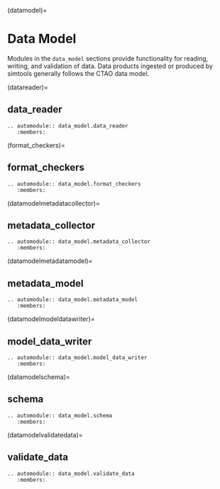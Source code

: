 (datamodel)=

# Data Model

Modules in the `data_model` sections provide functionality for reading, writing, and validation of data.
Data products ingested or produced by simtools generally follows the CTAO data model.

(datareader)=

## data_reader

```{eval-rst}
.. automodule:: data_model.data_reader
   :members:
```

(format_checkers)=

## format_checkers

```{eval-rst}
.. automodule:: data_model.format_checkers
   :members:
```

(datamodelmetadatacollector)=

## metadata_collector

```{eval-rst}
.. automodule:: data_model.metadata_collector
   :members:
```

(datamodelmetadatamodel)=

## metadata_model

```{eval-rst}
.. automodule:: data_model.metadata_model
   :members:
```

(datamodelmodeldatawriter)=

## model_data_writer

```{eval-rst}
.. automodule:: data_model.model_data_writer
   :members:
```

(datamodelschema)=

## schema

```{eval-rst}
.. automodule:: data_model.schema
   :members:
```

(datamodelvalidatedata)=

## validate_data

```{eval-rst}
.. automodule:: data_model.validate_data
   :members:
```
